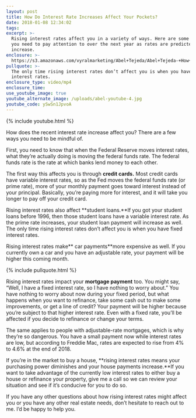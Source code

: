 ```yaml
---
layout: post
title: How Do Interest Rate Increases Affect Your Pockets?
date: 2018-01-08 12:34:02
tags:
excerpt: >-
  Rising interest rates affect you in a variety of ways. Here are some things
  you need to pay attention to over the next year as rates are predicted to
  increase.
enclosure: >-
  https://s3.amazonaws.com/vyralmarketing/Abel+Tejeda/Abel+Tejeda-+How+Do+Interest+Rate+Increases+Affect+Your+Pockets%253F.mp4
pullquote: >-
  The only time rising interest rates don’t affect you is when you have fixed
  interest rates.
enclosure_type: video/mp4
enclosure_time:
use_youtube_image: true
youtube_alternate_image: /uploads/abel-youtube-4.jpg
youtube_code: ySwSn1JpvoA
---
```



{% include youtube.html %}

How does the recent interest rate increase affect you? There are a few ways you need to be mindful of.

First, you need to know that when the Federal Reserve moves interest rates, what they’re actually doing is moving the federal funds rate. The federal funds rate is the rate at which banks lend money to each other.

The first way this affects you is through **credit cards.** Most credit cards have variable interest rates, so as the Fed moves the federal funds rate (or prime rate), more of your monthly payment goes toward interest instead of your principal. Basically, you’re paying more for interest, and it will take you longer to pay off your credit card.

Rising interest rates also affect **student loans.**If you got your student loans before 1996, then those student loans have a variable interest rate. As the prime rate increases, your student loan payment will increase as well. The only time rising interest rates don’t affect you is when you have fixed interest rates.

Rising interest rates make** car payments**more expensive as well. If you currently own a car and you have an adjustable rate, your payment will be higher this coming month.

{% include pullquote.html %}

Rising interest rates impact your **mortgage payment** too. You might say, “Well, I have a fixed interest rate, so I have nothing to worry about.” You have nothing to worry about now during your fixed period, but what happens when you want to refinance, take some cash out to make some improvements, or get a line of credit? Your payment will be higher because you’re subject to that higher interest rate. Even with a fixed rate, you’ll be affected if you decide to refinance or change your terms.

The same applies to people with adjustable-rate mortgages, which is why they’re so dangerous. You have a small payment now while interest rates are low, but according to Freddie Mac, rates are expected to rise from 4% to 4.6% at the end of 2018.

If you’re in the market to buy a house, **rising interest rates means your purchasing power diminishes and your house payments increase.**If you want to take advantage of the currently low interest rates to either buy a house or refinance your property, give me a call so we can review your situation and see if it’s conducive for you to do so.

If you have any other questions about how rising interest rates might affect you or you have any other real estate needs, don’t hesitate to reach out to me. I’d be happy to help you.